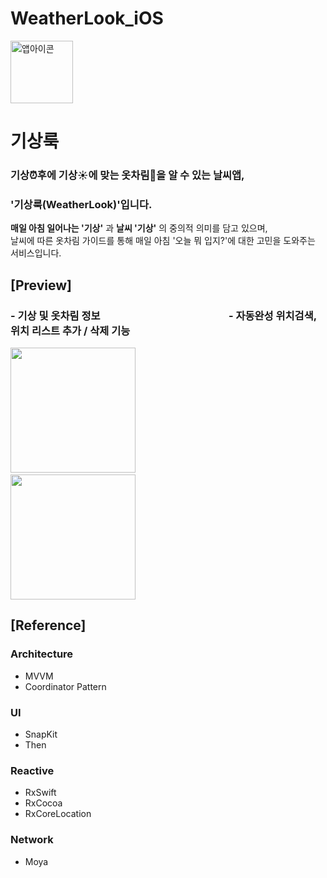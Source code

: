# WeatherLook_iOS
<img width="100" alt="앱아이콘" src="https://user-images.githubusercontent.com/61855905/158123608-bb0089af-0bdb-400a-9d8e-36232b3d06c8.png"> 

# 기상룩
### 기상⏰후에 기상☀️에 맞는 옷차림👕을 알 수 있는 날씨앱,</br>
### '기상룩(WeatherLook)'입니다.
**매일 아침 일어나는 '기상'** 과 **날씨 '기상'** 의 중의적 의미를 담고 있으며,</br>
날씨에 따른 옷차림 가이드를 통해 매일 아침 '오늘 뭐 입지?'에 대한 고민을 도와주는 서비스입니다.

## [Preview]
### - 기상 및 옷차림 정보 &nbsp; &nbsp; &nbsp; &nbsp; &nbsp; &nbsp; &nbsp; &nbsp; &nbsp; &nbsp; &nbsp; &nbsp; &nbsp; &nbsp; &nbsp; &nbsp; &nbsp; &nbsp; &nbsp; &nbsp; &nbsp; &nbsp; &nbsp; &nbsp; &nbsp; &nbsp; - 자동완성 위치검색, 위치 리스트 추가 / 삭제 기능
<img src="https://user-images.githubusercontent.com/61855905/158514842-c769709d-df1d-4845-a55d-28b470a75b57.gif" width="200" /> &nbsp; &nbsp; &nbsp; &nbsp; &nbsp; &nbsp; &nbsp; &nbsp; &nbsp; &nbsp; &nbsp; &nbsp; &nbsp; &nbsp; &nbsp; &nbsp; &nbsp; &nbsp; &nbsp; &nbsp; &nbsp; &nbsp; &nbsp; &nbsp; <img src="https://user-images.githubusercontent.com/61855905/158515323-049e99e6-11c4-4d1e-81df-c3ce885e9dde.gif" width="200" />

## [Reference]
 ### Architecture
- MVVM
- Coordinator Pattern

 ### UI
- SnapKit
- Then

 ### Reactive
- RxSwift
- RxCocoa
- RxCoreLocation

 ### Network
- Moya
